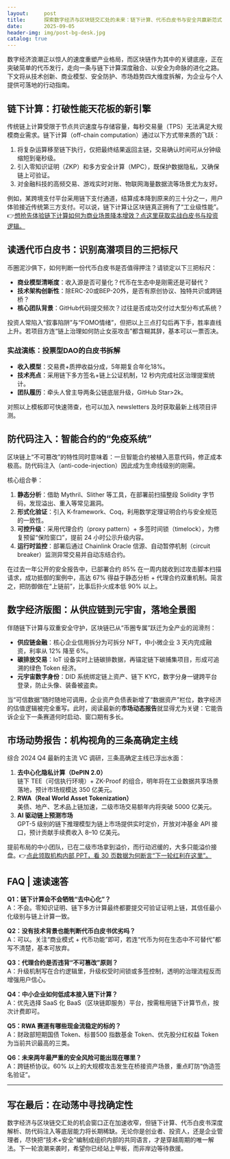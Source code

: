 ```yaml
---
layout:     post
title:      探索数字经济与区块链交汇处的未来：链下计算、代币白皮书与安全共赢新范式
date:       2025-09-05
header-img: img/post-bg-desk.jpg
catalog: true
---
```


数字经济浪潮正以惊人的速度重塑产业格局，而区块链作为其中的关键底座，正在突破简单的代币发行，走向一条与链下计算深度融合、以安全为命脉的进化之路。下文将从技术创新、商业模型、安全防护、市场趋势四大维度拆解，为企业与个人提供可落地的行动指南。

## 链下计算：打破性能天花板的新引擎

传统链上计算受限于节点共识速度与存储容量，每秒交易量（TPS）无法满足大规模商业需求。链下计算（off-chain computation）通过以下方式带来质的飞跃：

1. 将复杂运算移至链下执行，仅把最终结果返回主链，交易确认时间可从分钟级缩短到毫秒级。
2. 引入零知识证明（ZKP）和多方安全计算（MPC），既保护数据隐私，又确保链上可验证。
3. 对金融科技的高频交易、游戏实时对账、物联网海量数据流等场景尤为友好。

例如，某跨境支付平台采用链下支付通道，结算成本降到原来的三十分之一，用户体验接近传统第三方支付。可以说，链下计算让区块链真正拥有了“工业级性能”。👉[想抢先体验链下计算如何为商业场景降本增效？点这里获取实战白皮书与投资逻辑。](https://okxdog.com/)

## 读透代币白皮书：识别高潜项目的三把标尺

币圈泥沙俱下，如何判断一份代币白皮书是否值得押注？请锁定以下三把标尺：

- **商业模型清晰度**：收入源是否可量化？代币在生态中是刚需还是可替代？
- **技术架构创新性**：除ERC-20或BEP-20外，是否有原创协议、独特共识或跨链桥？
- **核心团队背景**：GitHub代码提交频次？过往是否成功交付过大型分布式系统？

投资人常陷入“叙事陷阱”与“FOMO情绪”，但把以上三点打勾后再下手，胜率直线上升。若项目方连“链上治理如何防止女巫攻击”都含糊其辞，基本可以一票否决。

### 实战演练：投票型DAO的白皮书拆解
- **收入模型**：交易费+质押收益分成，5年期复合年化18%。
- **技术亮点**：采用链下多方签名+链上公证机制，12 秒内完成社区治理提案统计。
- **团队履历**：牵头人曾主导两条公链底层升级，GitHub Star>2k。

对照以上模板即可快速筛查，也可以加入 newsletters 及时获取最新上线项目评测。

## 防代码注入：智能合约的“免疫系统”

区块链上“不可篡改”的特性同时意味着：一旦智能合约被植入恶意代码，修正成本极高。防代码注入（anti-code-injection）因此成为生命线级别的刚需。

核心组合拳：

1. **静态分析**：借助 Mythril、Slither 等工具，在部署前扫描整段 Solidity 字节码，发现溢出、重入等常见漏洞。
2. **形式化验证**：引入 K-framework、Coq，利用数学定理证明合约与安全规范的一致性。
3. **可控升级**：采用代理合约（proxy pattern）+ 多签时间锁（timelock），为修复预留“保险窗口”，提前 24 小时公示升级内容。
4. **运行时监控**：部署后通过 Chainlink Oracle 信源、自动暂停机制（circuit breaker）监测异常交易并自动冻结合约。

在过去一年公开的安全报告中，已部署合约 85% 在一周内就收到过攻击脚本扫描请求，成功抵御的案例中，高达 67% 得益于静态分析 + 代理合约双重机制。简言之，把防御做在“上链前”，比事后扑火成本低 90% 以上。

## 数字经济版图：从供应链到元宇宙，落地全景图

伴随链下计算与双重安全守护，区块链已从“币圈专属”跃迁为全产业的润滑剂：

- **供应链金融**：核心企业信用拆分为可拆分 NFT，中小微企业 3 天内完成融资，利率从 12% 降至 6%。
- **碳排放交易**：IoT 设备实时上链碳排数据，再锚定链下碳捕集项目，形成可追溯的绿色 Token 经济。
- **元宇宙数字身份**：DID 系统绑定链上资产、链下 KYC，数字分身一键跨平台登录，防止头像、装备被盗卖。

当“可信数据”随时随地可调用，企业资产负债表新增了“数据资产”栏位，数字经济的估值逻辑被完全重写。此时，阅读最新的**市场动态报告**就显得尤为关键：它能告诉企业下一条赛道何时启动、窗口期有多长。

## 市场动势报告：机构视角的三条高确定主线

综合 2024 Q4 最新的主流 VC 调研，三条高确定主线已浮出水面：

1. **去中心化隐私计算（DePIN 2.0）**  
   链下 TEE（可信执行环境）+ ZK-Proof 的组合，明年将在工业数据共享场景落地，预计市场规模达 350 亿美元。
2. **RWA（Real World Asset Tokenization）**  
   美债、地产、艺术品上链加速，二级市场交易额年内将突破 5000 亿美元。
3. **AI 驱动链上预测市场**  
   GPT-5 级别的链下推理模型为链上市场提供实时定价，开放对冲基金 API 接口，预计贡献手续费收入 8–10 亿美元。

提前布局的中小团队，已在二级市场拿到溢价，而行动迟缓的，大多只能溢价接盘。👉[点此领取机构内部 PPT，看 30 页数据为何断言“下一轮红利在这里”。](https://okxdog.com/)

## FAQ | 速读速答

**Q1：链下计算会不会牺牲“去中心化”？**  
A：不会。零知识证明、链下多方计算最终都要提交可验证证明上链，其信任最小化级别与链上计算一致。

**Q2：没有技术背景也能判断代币白皮书优劣吗？**  
A：可以。关注“商业模式 + 代币功能”即可，若连“代币为何在生态中不可替代”都写不清楚，基本可放弃。

**Q3：代理合约是否违背“不可篡改”原则？**  
A：升级机制写在合约逻辑里，升级权受时间锁或多签控制，透明的治理流程反而增强用户信心。

**Q4：中小企业如何低成本接入链下计算？**  
A：优先选择 SaaS 化 BaaS（区块链即服务）平台，按需租用链下计算节点，按次计费即可。

**Q5：RWA 赛道有哪些现金流稳定的标的？**  
A：财政部短期国债 Token、标普500 指数基金 Token、优先股分红权益 Token 为当前共识最高的三类。

**Q6：未来两年最严重的安全风险可能出现在哪里？**  
A：跨链桥协议。60% 以上的大规模攻击发生在桥接资产场景，重点盯防“伪造签名验证”。

---

## 写在最后：在动荡中寻找确定性

数字经济与区块链交汇处的机会窗口正在加速收窄，但链下计算、代币白皮书深度解析、防代码注入等底层能力将长期稀缺。无论你是创业者、投资人，还是企业管理者，尽快把“技术+安全”编制成组织内部的共同语言，才是穿越周期的唯一解法。下一轮浪潮来袭时，希望你已经站上甲板，而非岸边等待救援。